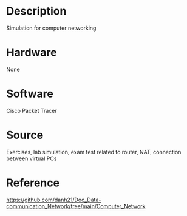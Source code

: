# Description
Simulation for computer networking

# Hardware
None

# Software
Cisco Packet Tracer

# Source
Exercises, lab simulation, exam test related to router, NAT, connection between virtual PCs

# Reference
https://github.com/danh21/Doc_Data-communication_Network/tree/main/Computer_Network